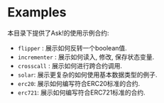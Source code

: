 # Examples

本目录下提供了Ask!的使用示例合约:  

* `flipper` : 展示如何反转一个boolean值.
* `incrementer` : 展示如何读入, 修改, 保存状态变量.
* `crosscall` : 展示如何进行跨合约调用.
* `solar`: 展示更复杂的如何使用基本数据类型的例子.
* `erc20`: 展示如何编写符合ERC20标准的合约.
* `erc721`: 展示如何编写符合ERC721标准的合约.
